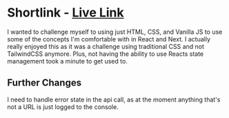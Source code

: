 # Shortlink - [Live Link](https://shortlink-wedlake.netlify.app/)

I wanted to challenge myself to using just HTML, CSS, and Vanilla JS to use some of the concepts I'm comfortable with in React and Next. I actually really enjoyed this as it was a challenge using traditional CSS and not TailwindCSS anymore.
Plus, not having the ability to use Reacts state management took a minute to get used to.


## Further Changes
I need to handle error state in the api call, as at the moment anything that's not a URL is just logged to the console.
